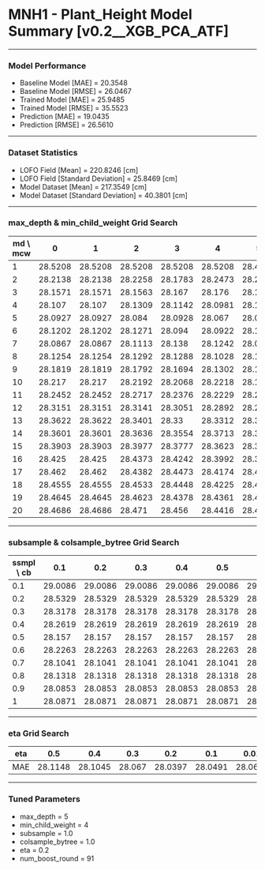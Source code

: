 # MNH1 - Plant_Height Model Summary [v0.2__XGB_PCA_ATF]

***

### Model Performance

- Baseline Model [MAE] = 20.3548
- Baseline Model [RMSE] = 26.0467
- Trained Model [MAE] = 25.9485
- Trained Model [RMSE] = 35.5523
- Prediction [MAE] = 19.0435
- Prediction [RMSE] = 26.5610
***

### Dataset Statistics

- LOFO Field [Mean] = 220.8246 [cm]
- LOFO Field [Standard Deviation] = 25.8469 [cm]
- Model Dataset [Mean] = 217.3549 [cm]
- Model Dataset [Standard Deviation] = 40.3801 [cm]
***

### max_depth & min_child_weight Grid Search

|   md \ mcw |       0 |       1 |       2 |       3 |       4 |       5 |       6 |       7 |       8 |       9 |      10 |      11 |      12 |      13 |      14 |      15 |      16 |      17 |      18 |      19 |      20 |
|------------|---------|---------|---------|---------|---------|---------|---------|---------|---------|---------|---------|---------|---------|---------|---------|---------|---------|---------|---------|---------|---------|
|          1 | 28.5208 | 28.5208 | 28.5208 | 28.5208 | 28.5208 | 28.4975 | 28.4975 | 28.4975 | 28.4975 | 28.5041 | 28.5041 | 28.5842 | 28.5842 | 28.5847 | 28.5863 | 28.485  | 28.4788 | 28.5476 | 28.5476 | 28.5476 | 28.5476 |
|          2 | 28.2138 | 28.2138 | 28.2258 | 28.1783 | 28.2473 | 28.2604 | 28.2284 | 28.2849 | 28.3039 | 28.2732 | 28.228  | 28.3104 | 28.3173 | 28.2099 | 28.2857 | 28.3054 | 28.2772 | 28.2823 | 28.2734 | 28.205  | 28.2795 |
|          3 | 28.1571 | 28.1571 | 28.1563 | 28.167  | 28.176  | 28.1304 | 28.114  | 28.1682 | 28.1593 | 28.2202 | 28.1741 | 28.1759 | 28.18   | 28.2399 | 28.2824 | 28.2443 | 28.2465 | 28.2596 | 28.2223 | 28.2514 | 28.2028 |
|          4 | 28.107  | 28.107  | 28.1309 | 28.1142 | 28.0981 | 28.1345 | 28.119  | 28.1072 | 28.116  | 28.1191 | 28.1101 | 28.1781 | 28.1099 | 28.1155 | 28.1904 | 28.2064 | 28.1773 | 28.145  | 28.1669 | 28.1669 | 28.2073 |
|          5 | 28.0927 | 28.0927 | 28.084  | 28.0928 | 28.067  | 28.0714 | 28.1229 | 28.084  | 28.1039 | 28.1299 | 28.0868 | 28.0993 | 28.0854 | 28.145  | 28.1085 | 28.133  | 28.1296 | 28.0982 | 28.1128 | 28.0818 | 28.0729 |
|          6 | 28.1202 | 28.1202 | 28.1271 | 28.094  | 28.0922 | 28.1105 | 28.1627 | 28.0987 | 28.0951 | 28.1219 | 28.0789 | 28.1089 | 28.0844 | 28.137  | 28.1456 | 28.1303 | 28.136  | 28.1293 | 28.1627 | 28.1416 | 28.1337 |
|          7 | 28.0867 | 28.0867 | 28.1113 | 28.138  | 28.1242 | 28.0828 | 28.0977 | 28.0811 | 28.0863 | 28.0978 | 28.1208 | 28.128  | 28.1128 | 28.1119 | 28.1052 | 28.0862 | 28.1227 | 28.1281 | 28.1577 | 28.1483 | 28.1135 |
|          8 | 28.1254 | 28.1254 | 28.1292 | 28.1288 | 28.1028 | 28.1105 | 28.1103 | 28.1273 | 28.0908 | 28.103  | 28.1464 | 28.1456 | 28.1533 | 28.1383 | 28.1428 | 28.1641 | 28.1572 | 28.1225 | 28.141  | 28.0854 | 28.1368 |
|          9 | 28.1819 | 28.1819 | 28.1792 | 28.1694 | 28.1302 | 28.1307 | 28.1374 | 28.155  | 28.1483 | 28.1819 | 28.1366 | 28.1403 | 28.1934 | 28.1481 | 28.1531 | 28.15   | 28.1541 | 28.1541 | 28.1864 | 28.1482 | 28.1313 |
|         10 | 28.217  | 28.217  | 28.2192 | 28.2068 | 28.2218 | 28.1888 | 28.2034 | 28.2062 | 28.2104 | 28.2049 | 28.1786 | 28.1951 | 28.2206 | 28.1815 | 28.1919 | 28.1821 | 28.176  | 28.1764 | 28.1257 | 28.1612 | 28.1835 |
|         11 | 28.2452 | 28.2452 | 28.2717 | 28.2376 | 28.2229 | 28.2553 | 28.224  | 28.2239 | 28.2285 | 28.2217 | 28.2128 | 28.2401 | 28.2078 | 28.2007 | 28.2164 | 28.2172 | 28.1901 | 28.1847 | 28.2021 | 28.1925 | 28.1777 |
|         12 | 28.3151 | 28.3151 | 28.3141 | 28.3051 | 28.2892 | 28.2817 | 28.2639 | 28.2341 | 28.2352 | 28.2398 | 28.2552 | 28.2558 | 28.2293 | 28.229  | 28.2026 | 28.2143 | 28.2045 | 28.1987 | 28.1987 | 28.208  | 28.1799 |
|         13 | 28.3622 | 28.3622 | 28.3401 | 28.33   | 28.3312 | 28.3135 | 28.2976 | 28.2988 | 28.289  | 28.2611 | 28.2765 | 28.2681 | 28.2393 | 28.2477 | 28.2481 | 28.2432 | 28.2179 | 28.2248 | 28.224  | 28.1886 | 28.2052 |
|         14 | 28.3601 | 28.3601 | 28.3636 | 28.3554 | 28.3713 | 28.3284 | 28.3278 | 28.328  | 28.3073 | 28.3357 | 28.3153 | 28.3408 | 28.2828 | 28.2826 | 28.2513 | 28.2613 | 28.2259 | 28.2314 | 28.2093 | 28.2532 | 28.2225 |
|         15 | 28.3903 | 28.3903 | 28.3977 | 28.3777 | 28.3623 | 28.3925 | 28.3715 | 28.3512 | 28.3335 | 28.3332 | 28.3198 | 28.3347 | 28.3115 | 28.2773 | 28.2659 | 28.2772 | 28.277  | 28.2609 | 28.2457 | 28.2344 | 28.2407 |
|         16 | 28.425  | 28.425  | 28.4373 | 28.4242 | 28.3992 | 28.3774 | 28.3624 | 28.3642 | 28.3457 | 28.3272 | 28.3566 | 28.3547 | 28.3146 | 28.3106 | 28.3058 | 28.305  | 28.2687 | 28.2772 | 28.2501 | 28.2562 | 28.2351 |
|         17 | 28.462  | 28.462  | 28.4382 | 28.4473 | 28.4174 | 28.4044 | 28.3936 | 28.3798 | 28.3643 | 28.353  | 28.3512 | 28.3471 | 28.3138 | 28.3355 | 28.3096 | 28.3137 | 28.2997 | 28.2596 | 28.2753 | 28.2713 | 28.2288 |
|         18 | 28.4555 | 28.4555 | 28.4533 | 28.4448 | 28.4225 | 28.4124 | 28.4017 | 28.3882 | 28.374  | 28.362  | 28.3597 | 28.358  | 28.3284 | 28.334  | 28.3176 | 28.3137 | 28.2927 | 28.2879 | 28.2778 | 28.2445 | 28.2696 |
|         19 | 28.4645 | 28.4645 | 28.4623 | 28.4378 | 28.4361 | 28.4283 | 28.4109 | 28.3948 | 28.3821 | 28.3598 | 28.3645 | 28.3607 | 28.3517 | 28.3546 | 28.3421 | 28.3139 | 28.3044 | 28.3004 | 28.3086 | 28.2718 | 28.259  |
|         20 | 28.4686 | 28.4686 | 28.471  | 28.456  | 28.4416 | 28.4372 | 28.41   | 28.3978 | 28.3995 | 28.3784 | 28.375  | 28.3791 | 28.3491 | 28.351  | 28.3338 | 28.3289 | 28.3059 | 28.3078 | 28.2741 | 28.2706 | 28.2799 |

***

### subsample & colsample_bytree Grid Search

|   ssmpl \ cb |     0.1 |     0.2 |     0.3 |     0.4 |     0.5 |     0.6 |     0.7 |     0.8 |     0.9 |     1.0 |
|--------------|---------|---------|---------|---------|---------|---------|---------|---------|---------|---------|
|          0.1 | 29.0086 | 29.0086 | 29.0086 | 29.0086 | 29.0086 | 29.0086 | 29.0086 | 29.0086 | 29.0086 | 29.0195 |
|          0.2 | 28.5329 | 28.5329 | 28.5329 | 28.5329 | 28.5329 | 28.5329 | 28.5329 | 28.5329 | 28.5329 | 28.5972 |
|          0.3 | 28.3178 | 28.3178 | 28.3178 | 28.3178 | 28.3178 | 28.3178 | 28.3178 | 28.3178 | 28.3178 | 28.4128 |
|          0.4 | 28.2619 | 28.2619 | 28.2619 | 28.2619 | 28.2619 | 28.2619 | 28.2619 | 28.2619 | 28.2619 | 28.2822 |
|          0.5 | 28.157  | 28.157  | 28.157  | 28.157  | 28.157  | 28.157  | 28.157  | 28.157  | 28.157  | 28.1332 |
|          0.6 | 28.2263 | 28.2263 | 28.2263 | 28.2263 | 28.2263 | 28.2263 | 28.2263 | 28.2263 | 28.2263 | 28.1809 |
|          0.7 | 28.1041 | 28.1041 | 28.1041 | 28.1041 | 28.1041 | 28.1041 | 28.1041 | 28.1041 | 28.1041 | 28.157  |
|          0.8 | 28.1318 | 28.1318 | 28.1318 | 28.1318 | 28.1318 | 28.1318 | 28.1318 | 28.1318 | 28.1318 | 28.1137 |
|          0.9 | 28.0853 | 28.0853 | 28.0853 | 28.0853 | 28.0853 | 28.0853 | 28.0853 | 28.0853 | 28.0853 | 28.1003 |
|          1   | 28.0871 | 28.0871 | 28.0871 | 28.0871 | 28.0871 | 28.0871 | 28.0871 | 28.0871 | 28.0871 | 28.067  |

***

### eta Grid Search

| eta   |     0.5 |     0.4 |    0.3 |     0.2 |     0.1 |    0.01 |   0.001 |
|-------|---------|---------|--------|---------|---------|---------|---------|
| MAE   | 28.1148 | 28.1045 | 28.067 | 28.0397 | 28.0491 | 28.0669 | 83.2121 |

***

### Tuned Parameters

- max_depth = 5
- min_child_weight = 4
- subsample = 1.0
- colsample_bytree = 1.0
- eta = 0.2
- num_boost_round = 91
